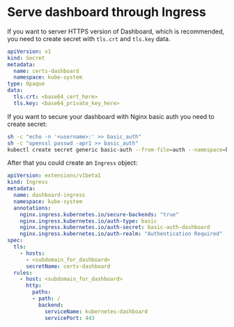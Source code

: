 # Serve dashboard through Ingress

If you want to server HTTPS version of Dashboard, which is recommended, you need to create secret with `tls.crt` and `tls.key` data.

```yaml
apiVersion: v1
kind: Secret
metadata:
  name: certs-dashboard
  namespace: kube-system
type: Opaque
data:
  tls.crt: <base64_cert_here>
  tls.key: <base64_private_key_here>
```

If you want to secure your dashboard with Nginx basic auth you need to create secret:
```bash
sh -c "echo -n '<username>:' >> basic_auth"
sh -c "openssl passwd -apr1 >> basic_auth"
kubectl create secret generic basic-auth --from-file=auth --namespace=kube-system
```

After that you could create an `Ingress` object:
```yaml
apiVersion: extensions/v1beta1
kind: Ingress
metadata:
  name: dashboard-ingress
  namespace: kube-system
  annotations:
    nginx.ingress.kubernetes.io/secure-backends: "true"
    nginx.ingress.kubernetes.io/auth-type: basic
    nginx.ingress.kubernetes.io/auth-secret: basic-auth-dashboard
    nginx.ingress.kubernetes.io/auth-realm: "Authentication Required"
spec:
  tls:
    - hosts:
      - <subdomain_for_dashboard>
      secretName: certs-dashboard
  rules:
    - host: <subdomain_for_dashboard>
      http:
        paths:
        - path: /
          backend:
            serviceName: kubernetes-dashboard
            servicePort: 443
```
